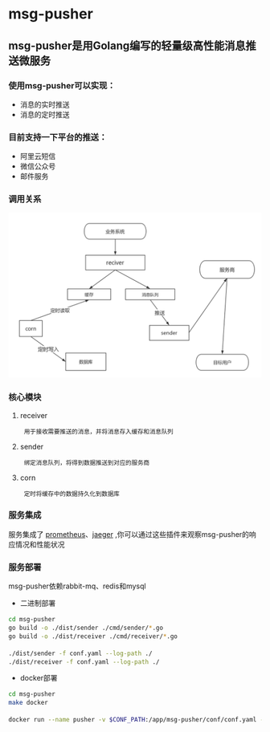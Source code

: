 # msg-pusher

## msg-pusher是用Golang编写的轻量级高性能消息推送微服务

### 使用msg-pusher可以实现：

- 消息的实时推送
- 消息的定时推送

### 目前支持一下平台的推送：

- 阿里云短信
- 微信公众号
- 邮件服务

### 调用关系

![image](image/relationship.jpg)

### 核心模块

1. receiver

        用于接收需要推送的消息，并将消息存入缓存和消息队列
2. sender

        绑定消息队列，将得到数据推送到对应的服务商
3. corn

        定时将缓存中的数据持久化到数据库

### 服务集成

服务集成了 [prometheus](https://github.com/prometheus/prometheus)、[jaeger](https://github.com/jaegertracing/jaeger) ,你可以通过这些插件来观察msg-pusher的响应情况和性能状况

### 服务部署

msg-pusher依赖rabbit-mq、redis和mysql

- 二进制部署

```bash
cd msg-pusher
go build -o ./dist/sender ./cmd/sender/*.go
go build -o ./dist/receiver ./cmd/receiver/*.go

./dist/sender -f conf.yaml --log-path ./
./dist/receiver -f conf.yaml --log-path ./
```

- docker部署

```bash
cd msg-pusher
make docker

docker run --name pusher -v $CONF_PATH:/app/msg-pusher/conf/conf.yaml -v $LOG_FILE_PATH:/app/msg-pusher/log -p 8990:8990 hiruok/msg-pusher:V2.0
```
